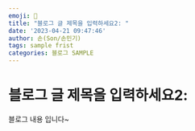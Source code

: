 ```yaml
---
emoji: 🔮
title: "블로그 글 제목을 입력하세요2: "
date: '2023-04-21 09:47:46'
author: 손(Son/손민기)
tags: sample frist
categories: 블로그 SAMPLE
---
```

# 블로그 글 제목을 입력하세요2: 

블로그 내용 입니다~
